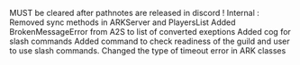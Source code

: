 MUST be cleared after pathnotes are released in discord !
Internal :
Removed sync methods in ARKServer and PlayersList
Added BrokenMessageError from A2S to list of converted exeptions
Added cog for slash commands
Added command to check readiness of the guild and user to use slash commands.
Changed the type of timeout error in ARK classes